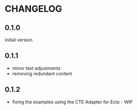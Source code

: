 # CHANGELOG

## 0.1.0

initial version

## 0.1.1

- minor text adjustments
- removing redundant content

## 0.1.2

- fixing the examples using the CTE Adapter for Ecto - WIP

